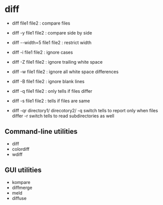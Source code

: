 # diff

- diff file1 file2 : compare files
- diff -y file1 file2 : compare side by side
- diff --width=5 file1 file2 : restrict width
- diff -i file1 file2 : ignore cases
- diff -Z file1 file2 : ignore trailing white space
- diff -w file1 file2 : ignore all white space differences
- diff -B file1 file2 : ignore blank lines

- diff -q file1 file2 : only tells if files differ
- diff -s file1 file2 : tells if files are same

- diff -qr directory1/ direcotory2/
-q switch tells to report only when files differ
-r switch tells to read subdirectories as well


## Command-line utilities
- diff
- colordiff
- wdiff

## GUI utilities
- kompare
- diffmerge
- meld
- diffuse

